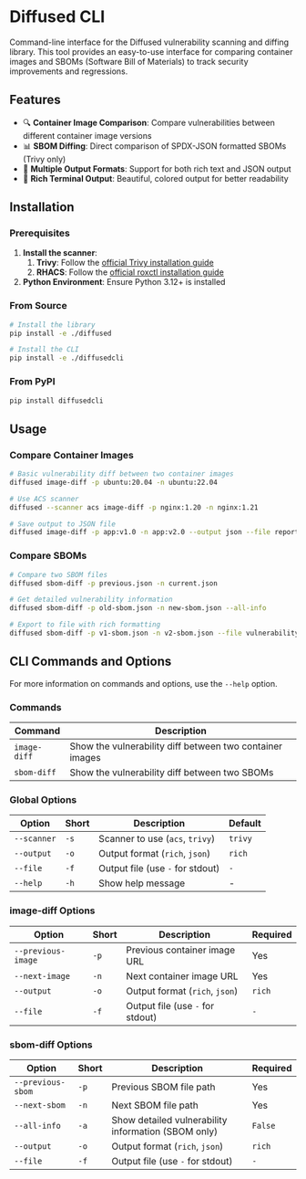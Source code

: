 # Diffused CLI

Command-line interface for the Diffused vulnerability scanning and diffing library. This tool provides an easy-to-use interface for comparing container images and SBOMs (Software Bill of Materials) to track security improvements and regressions.

## Features

- 🔍 **Container Image Comparison**: Compare vulnerabilities between different container image versions
- 📊 **SBOM Diffing**: Direct comparison of SPDX-JSON formatted SBOMs (Trivy only)
- 📄 **Multiple Output Formats**: Support for both rich text and JSON output
- 🎨 **Rich Terminal Output**: Beautiful, colored output for better readability

## Installation

### Prerequisites

1. **Install the scanner**:
    1. **Trivy**: Follow the [official Trivy installation guide](https://aquasecurity.github.io/trivy/latest/getting-started/installation/)
    2. **RHACS**: Follow the [official roxctl installation guide](https://docs.redhat.com/en/documentation/red_hat_advanced_cluster_security_for_kubernetes/4.8/html/roxctl_cli/index) 
2. **Python Environment**: Ensure Python 3.12+ is installed

### From Source

```bash
# Install the library
pip install -e ./diffused

# Install the CLI
pip install -e ./diffusedcli
```

### From PyPI

```bash
pip install diffusedcli
```

## Usage

### Compare Container Images

```bash
# Basic vulnerability diff between two container images
diffused image-diff -p ubuntu:20.04 -n ubuntu:22.04

# Use ACS scanner
diffused --scanner acs image-diff -p nginx:1.20 -n nginx:1.21

# Save output to JSON file
diffused image-diff -p app:v1.0 -n app:v2.0 --output json --file report.json
```

### Compare SBOMs

```bash
# Compare two SBOM files
diffused sbom-diff -p previous.json -n current.json

# Get detailed vulnerability information
diffused sbom-diff -p old-sbom.json -n new-sbom.json --all-info

# Export to file with rich formatting
diffused sbom-diff -p v1-sbom.json -n v2-sbom.json --file vulnerability-report.txt
```

## CLI Commands and Options

For more information on commands and options, use the `--help` option.

### Commands

| Command | Description |
|--------|-------|
| `image-diff` | Show the vulnerability diff between two container images |
| `sbom-diff` | Show the vulnerability diff between two SBOMs |

### Global Options

| Option | Short | Description | Default |
|--------|-------|-------------|---------|
| `--scanner` | `-s` | Scanner to use (`acs`, `trivy`) | `trivy` |
| `--output` | `-o` | Output format (`rich`, `json`) | `rich` |
| `--file` | `-f` | Output file (use `-` for stdout) | `-` |
| `--help` | `-h` | Show help message | - |

### image-diff Options

| Option | Short | Description | Required |
|--------|-------|-------------|----------|
| `--previous-image` | `-p` | Previous container image URL | Yes |
| `--next-image` | `-n` | Next container image URL | Yes |
| `--output` | `-o` | Output format (`rich`, `json`) | `rich` |
| `--file` | `-f` | Output file (use `-` for stdout) | `-` |

### sbom-diff Options

| Option | Short | Description | Required |
|--------|-------|-------------|----------|
| `--previous-sbom` | `-p` | Previous SBOM file path | Yes |
| `--next-sbom` | `-n` | Next SBOM file path | Yes |
| `--all-info` | `-a` | Show detailed vulnerability information (SBOM only) | `False` |
| `--output` | `-o` | Output format (`rich`, `json`) | `rich` |
| `--file` | `-f` | Output file (use `-` for stdout) | `-` |
